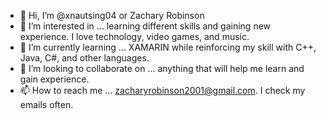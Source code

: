- 👋 Hi, I’m @xnautsing04 or Zachary Robinson
- 👀 I’m interested in ... learning different skills and gaining new experience. I love technology, video games, and music.
- 🌱 I’m currently learning ... XAMARIN while reinforcing my skill with C++, Java, C#, and other languages.
- 💞️ I’m looking to collaborate on ... anything that will help me learn and gain experience.
- 📫 How to reach me ... zacharyrobinson2001@gmail.com. I check my emails often.

<!---
xnautsing04/xnautsing04 is a ✨ special ✨ repository because its `README.md` (this file) appears on your GitHub profile.
You can click the Preview link to take a look at your changes.
--->
